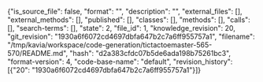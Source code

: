 {"is_source_file": false, "format": "", "description": "", "external_files": [], "external_methods": [], "published": [], "classes": [], "methods": [], "calls": [], "search-terms": [], "state": 2, "file_id": 1, "knowledge_revision": 20, "git_revision": "1930a6f6072cd4697dbfa647b2c7a6ff955757a1", "filename": "/tmp/kavia/workspace/code-generation/tictactoemaster-565-570/README.md", "hash": "d2a383cfdc07b5de6ada198b75261bc3", "format-version": 4, "code-base-name": "default", "revision_history": [{"20": "1930a6f6072cd4697dbfa647b2c7a6ff955757a1"}]}